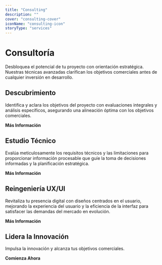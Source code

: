 ```yaml
---
title: "Consulting"
description: ""
cover: "consulting-cover"
iconName: "consulting-icon"
storyType: "services"
---
```


# Consultoría

Desbloquea el potencial de tu proyecto con orientación estratégica. Nuestras técnicas avanzadas clarifican los objetivos comerciales antes de cualquier inversión en desarrollo.

## Descubrimiento

Identifica y aclara los objetivos del proyecto con evaluaciones integrales y análisis específicos, asegurando una alineación óptima con los objetivos comerciales.

**Más Información**

## Estudio Técnico

Evalúa meticulosamente los requisitos técnicos y las limitaciones para proporcionar información procesable que guíe la toma de decisiones informadas y la planificación estratégica.

**Más Información**

## Reingeniería UX/UI

Revitaliza tu presencia digital con diseños centrados en el usuario, mejorando la experiencia del usuario y la eficiencia de la interfaz para satisfacer las demandas del mercado en evolución.

**Más Información**

## Lidera la Innovación

Impulsa la innovación y alcanza tus objetivos comerciales.

**Comienza Ahora**